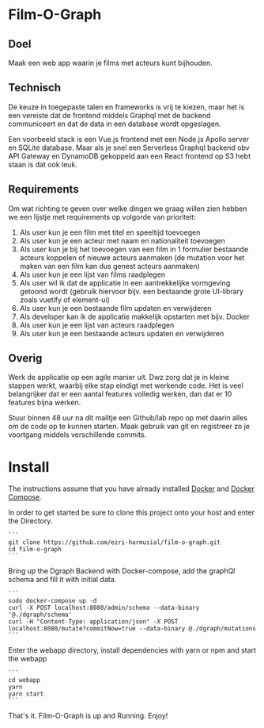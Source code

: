 # Film-O-Graph

## Doel

Maak een web app waarin je films met acteurs kunt bijhouden.

## Technisch

De keuze in toegepaste talen en frameworks is vrij te kiezen, maar het is een vereiste dat de frontend middels Graphql met de backend communiceert en dat de data in een database wordt opgeslagen.

Een voorbeeld stack is een Vue.js frontend met een Node.js Apollo server en SQLite database. Maar als je snel een Serverless Graphql backend obv API Gateway en DynamoDB gekoppeld aan een React frontend op S3 hebt staan is dat ook leuk.

## Requirements

Om wat richting te geven over welke dingen we graag willen zien hebben we een lijstje met requirements op volgorde van prioriteit:

1. Als user kun je een film met titel en speeltijd toevoegen
2. Als user kun je een acteur met naam en nationaliteit toevoegen
3. Als user kun je bij het toevoegen van een film in 1 formulier bestaande acteurs koppelen of nieuwe acteurs aanmaken (de mutation voor het maken van een film kan dus genest acteurs aanmaken)
4. Als user kun je een lijst van films raadplegen
5. Als user wil ik dat de applicatie in een aantrekkelijke vormgeving getoond wordt (gebruik hiervoor bijv. een bestaande grote UI-library zoals vuetify of element-ui)
6. Als user kun je een bestaande film updaten en verwijderen
7. Als developer kan ik de applicatie makkelijk opstarten met bijv. Docker
8. Als user kun je een lijst van acteurs raadplegen
9. Als user kun je een bestaande acteurs updaten en verwijderen

## Overig

Werk de applicatie op een agile manier uit. Dwz zorg dat je in kleine stappen werkt, waarbij elke stap eindigt met werkende code. Het is veel belangrijker dat er een aantal features volledig werken, dan dat er 10 features bijna werken.

Stuur binnen 48 uur na dit mailtje een Github/lab repo op met daarin alles om de code op te kunnen starten. Maak gebruik van git en registreer zo je voortgang middels verschillende commits.

# Install

The instructions assume that you have already installed [Docker](https://docs.docker.com/installation/) and [Docker Compose](https://docs.docker.com/compose/install/).

In order to get started be sure to clone this project onto your host and enter the Directory.

    ```
    git clone https://github.com/ezri-harmusial/film-o-graph.git
    cd film-o-graph
    ```

Bring up the Dgraph Backend with Docker-compose, add the graphQl schema and fill it with initial data.

    ```
    sudo docker-compose up -d
    curl -X POST localhost:8080/admin/schema --data-binary '@./dgraph/schema'
    curl -H "Content-Type: application/json" -X POST localhost:8080/mutate?commitNow=true --data-binary @./dgraph/mutations
    ```

Enter the webapp directory, install dependencies with yarn or npm and start the webapp

    ```
    cd webapp
    yarn
    yarn start
    ```

That's it. Film-O-Graph is up and Running. Enjoy!
